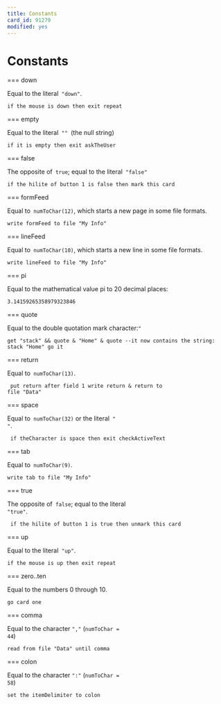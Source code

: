```yaml
---
title: Constants
card_id: 91279
modified: yes
---
```


# Constants

=== down

Equal to the literal<code> "down"</code>.

<code>if the mouse is down then exit repeat</code>

=== empty

Equal to the literal<code> "" </code>(the null string)

<code>if it is empty then exit askTheUser</code>

=== false

The opposite of<code> true</code>; equal to the literal<code> "false" </code>

`if the hilite of button 1 is false then mark this card`

=== formFeed

Equal to<code> numToChar(12)</code>, which starts a new page in some file formats.

<code>write formFeed to file "My Info"</code>

=== lineFeed

Equal to<code> numToChar(10)</code>, which starts a new line in some file formats.

<code>write lineFeed to file "My Info"</code>

=== pi

Equal to the mathematical value pi to 20 decimal places:

<code>3.14159265358979323846</code>

=== quote

Equal to the double quotation mark character:`"`

`get "stack" && quote & "Home" & quote --it now contains the string: stack "Home" go it`

=== return

Equal to<code> numToChar(13)</code>.

<code><pre>
put return after field 1
write return & return to file "Data"
</pre></code>


=== space

Equal to<code> numToChar(32)</code> or the literal<code> " "</code>.

<code><pre>
if theCharacter is space
then exit checkActiveText
</pre></code>


=== tab

Equal to<code> numToChar(9)</code>.

<code>write tab to file "My Info"</code>

=== true

The opposite of<code> false</code>; equal to the literal<code> "true"</code>.

<code><pre>
if the hilite of button 1 is true
then unmark this card
</pre></code>


=== up

Equal to the literal<code> "up"</code>.

<code>if the mouse is up then exit repeat</code>

=== zero..ten

Equal to the numbers 0 through 10.

<code>go card one</code>

=== comma

Equal to the character <code>","</code> (<code>numToChar = 44</code>)

<code>read from file "Data" until comma</code>

=== colon

Equal to the character <code>":"</code> (<code>numToChar = 58</code>)

<code>set the itemDelimiter to colon</code>

